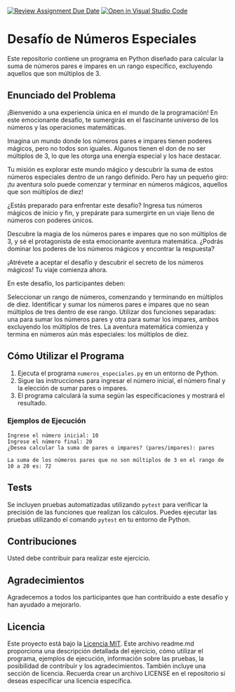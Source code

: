 [![Review Assignment Due Date](https://classroom.github.com/assets/deadline-readme-button-24ddc0f5d75046c5622901739e7c5dd533143b0c8e959d652212380cedb1ea36.svg)](https://classroom.github.com/a/G9wYz2TU)
[![Open in Visual Studio Code](https://classroom.github.com/assets/open-in-vscode-718a45dd9cf7e7f842a935f5ebbe5719a5e09af4491e668f4dbf3b35d5cca122.svg)](https://classroom.github.com/online_ide?assignment_repo_id=12601022&assignment_repo_type=AssignmentRepo)
# Desafío de Números Especiales

Este repositorio contiene un programa en Python diseñado para calcular la suma de números pares e impares en un rango específico, excluyendo aquellos que son múltiplos de 3.

## Enunciado del Problema

¡Bienvenido a una experiencia única en el mundo de la programación! En este emocionante desafío, te sumergirás en el fascinante universo de los números y las operaciones matemáticas.

Imagina un mundo donde los números pares e impares tienen poderes mágicos, pero no todos son iguales. Algunos tienen el don de no ser múltiplos de 3, lo que les otorga una energía especial y los hace destacar.

Tu misión es explorar este mundo mágico y descubrir la suma de estos números especiales dentro de un rango definido. Pero hay un pequeño giro: ¡tu aventura solo puede comenzar y terminar en números mágicos, aquellos que son múltiplos de diez!

¿Estás preparado para enfrentar este desafío? Ingresa tus números mágicos de inicio y fin, y prepárate para sumergirte en un viaje lleno de números con poderes únicos.

Descubre la magia de los números pares e impares que no son múltiplos de 3, y sé el protagonista de esta emocionante aventura matemática. ¿Podrás dominar los poderes de los números mágicos y encontrar la respuesta?

¡Atrévete a aceptar el desafío y descubrir el secreto de los números mágicos! Tu viaje comienza ahora.

En este desafío, los participantes deben:

Seleccionar un rango de números, comenzando y terminando en múltiplos de diez.
Identificar y sumar los números pares e impares que no sean múltiplos de tres dentro de ese rango.
Utilizar dos funciones separadas: una para sumar los números pares y otra para sumar los impares, ambos excluyendo los múltiplos de tres.
La aventura matemática comienza y termina en números aún más especiales: los múltiplos de diez.
## Cómo Utilizar el Programa

1. Ejecuta el programa `numeros_especiales.py` en un entorno de Python.
2. Sigue las instrucciones para ingresar el número inicial, el número final y la elección de sumar pares o impares.
3. El programa calculará la suma según las especificaciones y mostrará el resultado.

### Ejemplos de Ejecución
```
Ingrese el número inicial: 10
Ingrese el número final: 20
¿Desea calcular la suma de pares o impares? (pares/impares): pares

La suma de los números pares que no son múltiplos de 3 en el rango de 10 a 20 es: 72
```

## Tests

Se incluyen pruebas automatizadas utilizando `pytest` para verificar la precisión de las funciones que realizan los cálculos. Puedes ejecutar las pruebas utilizando el comando `pytest` en tu entorno de Python.

## Contribuciones

Usted debe contribuir para realizar este ejercicio.

## Agradecimientos

Agradecemos a todos los participantes que han contribuido a este desafío y han ayudado a mejorarlo.

## Licencia

Este proyecto está bajo la [Licencia MIT](LICENSE).
Este archivo readme.md proporciona una descripción detallada del ejercicio, cómo utilizar el programa, ejemplos de ejecución, información sobre las pruebas, la posibilidad de contribuir y los agradecimientos. También incluye una sección de licencia. Recuerda crear un archivo LICENSE en el repositorio si deseas especificar una licencia específica.


